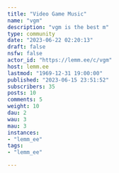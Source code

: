 ```yaml
---
title: "Video Game Music" 
name: "vgm"
description: "vgm is the best m"
type: community
date: "2023-06-22 02:20:13"
draft: false
nsfw: false
actor_id: "https://lemm.ee/c/vgm"
host: lemm.ee
lastmod: "1969-12-31 19:00:00"
published: "2023-06-15 23:51:52"
subscribers: 35
posts: 10
comments: 5
weight: 10
dau: 2
wau: 3
mau: 3
instances:
- "lemm_ee"
tags: 
- "lemm_ee"

---
```

